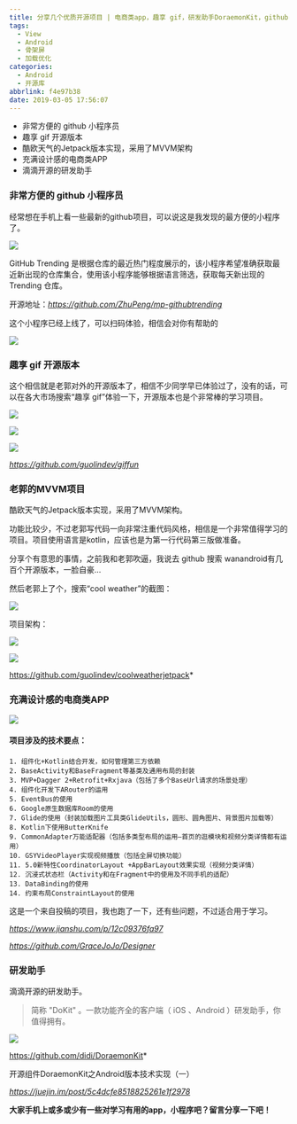 ```yaml
---
title: 分享几个优质开源项目 | 电商类app，趣享 gif，研发助手DoraemonKit，github小程序
tags:
  - View
  - Android
  - 骨架屏
  - 加载优化
categories:
  - Android
  - 开源库
abbrlink: f4e97b38
date: 2019-03-05 17:56:07
---
```


- 非常方便的 github 小程序员
- 趣享 gif 开源版本
- 酷欧天气的Jetpack版本实现，采用了MVVM架构
- 充满设计感的电商类APP
- 滴滴开源的研发助手

<!--more-->

### 非常方便的 github 小程序员

经常想在手机上看一些最新的github项目，可以说这是我发现的最方便的小程序了。

![](https://raw.githubusercontent.com/zhangmiaocc/blogImageResource/master/img/20190429154508.png)

GitHub Trending 是根据仓库的最近热门程度展示的，该小程序希望准确获取最近新出现的仓库集合，使用该小程序能够根据语言筛选，获取每天新出现的 Trending 仓库。

开源地址：*https://github.com/ZhuPeng/mp-githubtrending*

这个小程序已经上线了，可以扫码体验，相信会对你有帮助的

![](https://raw.githubusercontent.com/zhangmiaocc/blogImageResource/master/img/20190429154539.png)

### 趣享 gif 开源版本

这个相信就是老郭对外的开源版本了，相信不少同学早已体验过了，没有的话，可以在各大市场搜索“趣享 gif”体验一下，开源版本也是个非常棒的学习项目。

![](https://raw.githubusercontent.com/zhangmiaocc/blogImageResource/master/img/20190429154927.png)

![](https://raw.githubusercontent.com/zhangmiaocc/blogImageResource/master/img/20190429155236.png)

![](https://raw.githubusercontent.com/zhangmiaocc/blogImageResource/master/img/20190429155300.png)

*https://github.com/guolindev/giffun*


### 老郭的MVVM项目

酷欧天气的Jetpack版本实现，采用了MVVM架构。

功能比较少，不过老郭写代码一向非常注重代码风格，相信是一个非常值得学习的项目。项目使用语言是kotlin，应该也是为第一行代码第三版做准备。

分享个有意思的事情，之前我和老郭吹逼，我说去 github 搜索 wanandroid有几百个开源版本，一脸自豪...

然后老郭上了个，搜索“cool weather”的截图：

![](https://raw.githubusercontent.com/zhangmiaocc/blogImageResource/master/img/20190429155513.png)

项目架构：

![](https://raw.githubusercontent.com/zhangmiaocc/blogImageResource/master/img/20190429155535.png)

![](https://raw.githubusercontent.com/zhangmiaocc/blogImageResource/master/img/20190429155554.png)

https://github.com/guolindev/coolweatherjetpack*

### 充满设计感的电商类APP

![](https://raw.githubusercontent.com/zhangmiaocc/blogImageResource/master/img/20190429155612.png)

#### 项目涉及的技术要点：
    1. 组件化+Kotlin结合开发，如何管理第三方依赖
    2. BaseActivity和BaseFragment等基类及通用布局的封装
    3. MVP+Dagger 2+Retrofit+Rxjava（包括了多个BaseUrl请求的场景处理）
    4. 组件化开发下ARouter的运用
    5. EventBus的使用
    6. Google原生数据库Room的使用
    7. Glide的使用（封装加载图片工具类GlideUtils，圆形、圆角图片、背景图片加载等）
    8. Kotlin下使用ButterKnife
    9. CommonAdapter万能适配器（包括多类型布局的运用—首页的逛模块和视频分类详情都有运用）
    10. GSYVideoPlayer实现视频播放（包括全屏切换功能）
    11. 5.0新特性CoordinatorLayout +AppBarLayout效果实现（视频分类详情）
    12. 沉浸式状态栏（Activity和在Fragment中的使用及不同手机的适配）
    13. DataBinding的使用
    14. 约束布局ConstraintLayout的使用

这是一个来自投稿的项目，我也跑了一下，还有些问题，不过适合用于学习。

*https://www.jianshu.com/p/12c09376fa97*

*https://github.com/GraceJoJo/Designer*



### 研发助手

滴滴开源的研发助手。

> 简称 "DoKit" 。一款功能齐全的客户端（ iOS 、Android ）研发助手，你值得拥有。

![](https://raw.githubusercontent.com/zhangmiaocc/blogImageResource/master/img/20190429155740.png)

https://github.com/didi/DoraemonKit*

开源组件DoraemonKit之Android版本技术实现（一）

*https://juejin.im/post/5c4dcfe8518825261e1f2978*



**大家手机上或多或少有一些对学习有用的app，小程序吧？留言分享一下吧！**